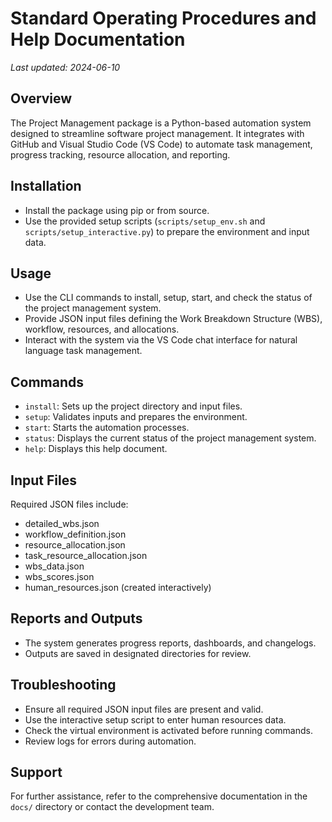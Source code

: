 # Standard Operating Procedures and Help Documentation

*Last updated: 2024-06-10*

## Overview

The Project Management package is a Python-based automation system designed to streamline software project management. It integrates with GitHub and Visual Studio Code (VS Code) to automate task management, progress tracking, resource allocation, and reporting.

## Installation

- Install the package using pip or from source.
- Use the provided setup scripts (`scripts/setup_env.sh` and `scripts/setup_interactive.py`) to prepare the environment and input data.

## Usage

- Use the CLI commands to install, setup, start, and check the status of the project management system.
- Provide JSON input files defining the Work Breakdown Structure (WBS), workflow, resources, and allocations.
- Interact with the system via the VS Code chat interface for natural language task management.

## Commands

- `install`: Sets up the project directory and input files.
- `setup`: Validates inputs and prepares the environment.
- `start`: Starts the automation processes.
- `status`: Displays the current status of the project management system.
- `help`: Displays this help document.

## Input Files

Required JSON files include:

- detailed_wbs.json
- workflow_definition.json
- resource_allocation.json
- task_resource_allocation.json
- wbs_data.json
- wbs_scores.json
- human_resources.json (created interactively)

## Reports and Outputs

- The system generates progress reports, dashboards, and changelogs.
- Outputs are saved in designated directories for review.

## Troubleshooting

- Ensure all required JSON input files are present and valid.
- Use the interactive setup script to enter human resources data.
- Check the virtual environment is activated before running commands.
- Review logs for errors during automation.

## Support

For further assistance, refer to the comprehensive documentation in the `docs/` directory or contact the development team.
